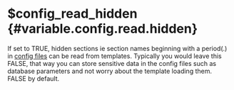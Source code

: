 \$config\_read\_hidden {#variable.config.read.hidden}
======================

If set to TRUE, hidden sections ie section names beginning with a
period(.) in [config files](#config.files) can be read from templates.
Typically you would leave this FALSE, that way you can store sensitive
data in the config files such as database parameters and not worry about
the template loading them. FALSE by default.
